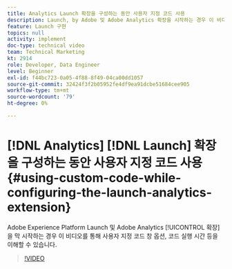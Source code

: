 ```yaml
---
title: Analytics Launch 확장을 구성하는 동안 사용자 지정 코드 사용
description: Launch, by Adobe 및 Adobe Analytics 확장을 시작하는 경우 이 비디오를 통해 사용자 지정 코드 창 옵션, 코드 실행 시간 등을 이해할 수 있습니다.
feature: Launch 구현
topics: null
activity: implement
doc-type: technical video
team: Technical Marketing
kt: 2914
role: Developer, Data Engineer
level: Beginner
exl-id: f44bc723-0a05-4f88-8f49-04ca00dd1057
source-git-commit: 32424f3f2b05952fe4df9ea91dcbe51684cee905
workflow-type: tm+mt
source-wordcount: '79'
ht-degree: 0%

---
```


# [!DNL Analytics] [!DNL Launch] 확장을 구성하는 동안 사용자 지정 코드 사용 {#using-custom-code-while-configuring-the-launch-analytics-extension}

Adobe Experience Platform Launch 및 Adobe Analytics [!UICONTROL 확장]을 막 시작하는 경우 이 비디오를 통해 사용자 지정 코드 창 옵션, 코드 실행 시간 등을 이해할 수 있습니다.

>[!VIDEO](https://video.tv.adobe.com/v/27272/?quality=9)

